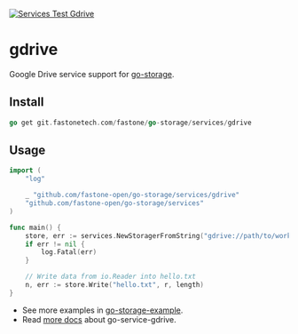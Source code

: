 [![Services Test Gdrive](https://git.fastonetech.com/fastone/go-storage/actions/workflows/services-test-gdrive.yml/badge.svg)](https://git.fastonetech.com/fastone/go-storage/actions/workflows/services-test-gdrive.yml)

# gdrive

Google Drive service support for [go-storage](https://git.fastonetech.com/fastone/go-storage).

## Install

```go
go get git.fastonetech.com/fastone/go-storage/services/gdrive
```

## Usage

```go
import (
	"log"

	_ "github.com/fastone-open/go-storage/services/gdrive"
	"github.com/fastone-open/go-storage/services"
)

func main() {
	store, err := services.NewStoragerFromString("gdrive://path/to/work_dir?name=<a_meaningful_name>?credential=file:<absolute_path_to_credentials>")
	if err != nil {
		log.Fatal(err)
	}

	// Write data from io.Reader into hello.txt
	n, err := store.Write("hello.txt", r, length)
}
```

- See more examples in [go-storage-example](https://git.fastonetech.com/fastone/go-storage-example).
- Read [more docs](https://beyondstorage.io/docs/go-storage/services/gdrive) about go-service-gdrive.
